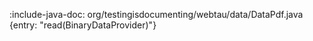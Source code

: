 
:include-java-doc: org/testingisdocumenting/webtau/data/DataPdf.java {entry: "read(BinaryDataProvider)"}
